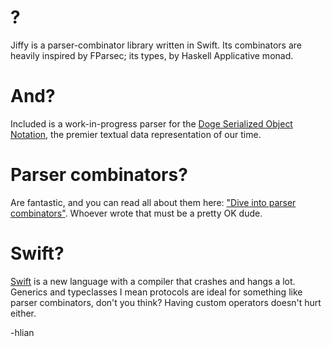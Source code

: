 # ?

Jiffy is a parser-combinator library written in Swift. Its combinators are heavily inspired by FParsec; its types, by Haskell Applicative monad.

# And?

Included is a work-in-progress parser for the [Doge Serialized Object Notation](http://dogeon.org/), the premier textual data representation of our time.

# Parser combinators?

Are fantastic, and you can read all about them here: ["Dive into parser combinators"](http://blog.fogcreek.com/fparsec/). Whoever wrote that must be a pretty OK dude.

# Swift?

[Swift](http://haskell.org/) is a new language with a compiler that crashes and hangs a lot.
Generics and typeclasses I mean protocols are ideal for something like parser combinators, don't you think? Having custom operators doesn't hurt either.

-hlian
